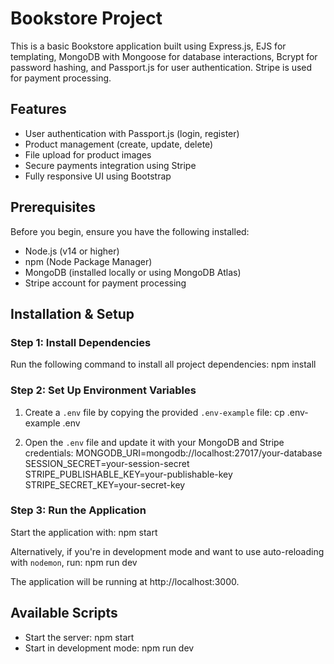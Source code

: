 # Bookstore Project

This is a basic Bookstore application built using Express.js, EJS for templating, MongoDB with Mongoose for database interactions, Bcrypt for password hashing, and Passport.js for user authentication. Stripe is used for payment processing.

## Features

- User authentication with Passport.js (login, register)
- Product management (create, update, delete)
- File upload for product images
- Secure payments integration using Stripe
- Fully responsive UI using Bootstrap

## Prerequisites

Before you begin, ensure you have the following installed:

- Node.js (v14 or higher)
- npm (Node Package Manager)
- MongoDB (installed locally or using MongoDB Atlas)
- Stripe account for payment processing

## Installation & Setup

### Step 1: Install Dependencies

Run the following command to install all project dependencies:
npm install

### Step 2: Set Up Environment Variables

1. Create a `.env` file by copying the provided `.env-example` file:
   cp .env-example .env

2. Open the `.env` file and update it with your MongoDB and Stripe credentials:
   MONGODB_URI=mongodb://localhost:27017/your-database
   SESSION_SECRET=your-session-secret
   STRIPE_PUBLISHABLE_KEY=your-publishable-key
   STRIPE_SECRET_KEY=your-secret-key

### Step 3: Run the Application

Start the application with:
npm start

Alternatively, if you're in development mode and want to use auto-reloading with `nodemon`, run:
npm run dev

The application will be running at http://localhost:3000.

## Available Scripts

- Start the server: npm start
- Start in development mode: npm run dev
